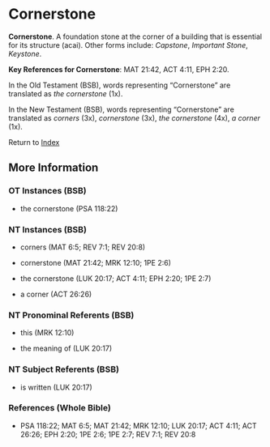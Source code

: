 # Cornerstone
**Cornerstone**. 
A foundation stone at the corner of a building that is essential for its structure (acai). 
Other forms include: 
*Capstone*, *Important Stone*, *Keystone*. 


**Key References for Cornerstone**: 
MAT 21:42, ACT 4:11, EPH 2:20. 


In the Old Testament (BSB), words representing “Cornerstone” are translated as 
*the cornerstone* (1x). 


In the New Testament (BSB), words representing “Cornerstone” are translated as 
*corners* (3x), *cornerstone* (3x), *the cornerstone* (4x), *a corner* (1x). 


Return to [Index](00-Index.md)

## More Information

### OT Instances (BSB)

* the cornerstone (PSA 118:22)



### NT Instances (BSB)

* corners (MAT 6:5; REV 7:1; REV 20:8)

* cornerstone (MAT 21:42; MRK 12:10; 1PE 2:6)

* the cornerstone (LUK 20:17; ACT 4:11; EPH 2:20; 1PE 2:7)

* a corner (ACT 26:26)



### NT Pronominal Referents (BSB)

* this (MRK 12:10)

* the meaning of (LUK 20:17)



### NT Subject Referents (BSB)

* is written (LUK 20:17)



### References (Whole Bible)

* PSA 118:22; MAT 6:5; MAT 21:42; MRK 12:10; LUK 20:17; ACT 4:11; ACT 26:26; EPH 2:20; 1PE 2:6; 1PE 2:7; REV 7:1; REV 20:8



